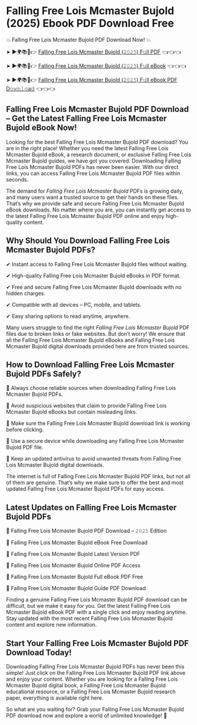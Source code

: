 # Falling Free Lois Mcmaster Bujold (2025) Ebook PDF Download Free

💥 Falling Free Lois Mcmaster Bujold PDF Download Now! 💥

➤ ►🌍📚📱👉 [Falling Free Lois Mcmaster Bujold (𝟸𝟶𝟸𝟻) F𝚞ll PDF](https://getpdf.xyz/falling-free-lois-mcmaster-bujold) 👈👈👈


➤ ►🌍📚📱👉 [Falling Free Lois Mcmaster Bujold (𝟸𝟶𝟸𝟻) F𝚞ll eBook](https://getpdf.xyz/falling-free-lois-mcmaster-bujold) 👈👈👈


➤ ►🌍📚📱👉 [Falling Free Lois Mcmaster Bujold (𝟸𝟶𝟸𝟻) F𝚞ll eBook PDF D𝚘𝚠𝚗𝚕𝚘a𝚍](https://getpdf.xyz/falling-free-lois-mcmaster-bujold) 👈👈👈


## Falling Free Lois Mcmaster Bujold PDF Download – Get the Latest Falling Free Lois Mcmaster Bujold eBook Now!

Looking for the best Falling Free Lois Mcmaster Bujold PDF download? You are in the right place! Whether you need the latest Falling Free Lois Mcmaster Bujold eBook, a research document, or exclusive Falling Free Lois Mcmaster Bujold guides, we have got you covered. Downloading Falling Free Lois Mcmaster Bujold PDFs has never been easier. With our direct links, you can access Falling Free Lois Mcmaster Bujold PDF files within seconds.

The demand for *Falling Free Lois Mcmaster Bujold* PDFs is growing daily, and many users want a trusted source to get their hands on these files. That’s why we provide safe and secure Falling Free Lois Mcmaster Bujold eBook downloads. No matter where you are, you can instantly get access to the latest Falling Free Lois Mcmaster Bujold PDF online and enjoy high-quality content.

## Why Should You Download Falling Free Lois Mcmaster Bujold PDFs?

✔ Instant access to Falling Free Lois Mcmaster Bujold files without waiting.

✔ High-quality Falling Free Lois Mcmaster Bujold eBooks in PDF format.

✔ Free and secure Falling Free Lois Mcmaster Bujold downloads with no hidden charges.

✔ Compatible with all devices – PC, mobile, and tablets.

✔ Easy sharing options to read anytime, anywhere.

Many users struggle to find the right *Falling Free Lois Mcmaster Bujold* PDF files due to broken links or fake websites. But don’t worry! We ensure that all the Falling Free Lois Mcmaster Bujold eBooks and Falling Free Lois Mcmaster Bujold digital downloads provided here are from trusted sources.

## How to Download Falling Free Lois Mcmaster Bujold PDFs Safely?

📌 Always choose reliable sources when downloading Falling Free Lois Mcmaster Bujold PDFs.

📌 Avoid suspicious websites that claim to provide Falling Free Lois Mcmaster Bujold eBooks but contain misleading links.

📌 Make sure the Falling Free Lois Mcmaster Bujold download link is working before clicking.

📌 Use a secure device while downloading any Falling Free Lois Mcmaster Bujold PDF file.

📌 Keep an updated antivirus to avoid unwanted threats from Falling Free Lois Mcmaster Bujold digital downloads.

The internet is full of Falling Free Lois Mcmaster Bujold PDF links, but not all of them are genuine. That’s why we make sure to offer the best and most updated Falling Free Lois Mcmaster Bujold PDFs for easy access.

## Latest Updates on Falling Free Lois Mcmaster Bujold PDFs

🔹 Falling Free Lois Mcmaster Bujold PDF Download – 𝟸𝟶𝟸𝟻 Edition

🔹 Falling Free Lois Mcmaster Bujold eBook Free Download

🔹 Falling Free Lois Mcmaster Bujold Latest Version PDF

🔹 Falling Free Lois Mcmaster Bujold Online PDF Access

🔹 Falling Free Lois Mcmaster Bujold Full eBook PDF Free

🔹 Falling Free Lois Mcmaster Bujold Guide PDF Download

Finding a genuine Falling Free Lois Mcmaster Bujold PDF download can be difficult, but we make it easy for you. Get the latest Falling Free Lois Mcmaster Bujold eBook PDF with a single click and enjoy reading anytime. Stay updated with the most recent Falling Free Lois Mcmaster Bujold content and explore new information.

## Start Your Falling Free Lois Mcmaster Bujold PDF Download Today!

Downloading Falling Free Lois Mcmaster Bujold PDFs has never been this simple! Just click on the Falling Free Lois Mcmaster Bujold PDF link above and enjoy your content. Whether you are looking for a Falling Free Lois Mcmaster Bujold digital book, a Falling Free Lois Mcmaster Bujold educational resource, or a Falling Free Lois Mcmaster Bujold research paper, everything is available right here.

So what are you waiting for? Grab your Falling Free Lois Mcmaster Bujold PDF download now and explore a world of unlimited knowledge! 🚀